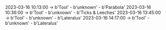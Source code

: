 2023-03-16 10:13:00 -> b'Tool' - b'unknown' - b'Parabola'
2023-03-16 10:36:00 -> b'Tool' - b'unknown' - b'Ticks & Leeches'
2023-03-16 13:45:00 -> b'Tool' - b'unknown' - b'Lateralus'
2023-03-16 14:17:00 -> b'Tool' - b'unknown' - b'Lateralus'
